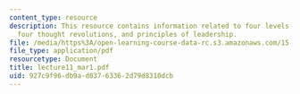 ```yaml
---
content_type: resource
description: This resource contains information related to four levels of quality,
  four thought revolutions, and principles of leadership.
file: /media/https%3A/open-learning-course-data-rc.s3.amazonaws.com/15-760a-operations-management-spring-2002/927c9f96db9ad03763362d79d8310dcb_lecture11_mar1.pdf
file_type: application/pdf
resourcetype: Document
title: lecture11_mar1.pdf
uid: 927c9f96-db9a-d037-6336-2d79d8310dcb
---
```

